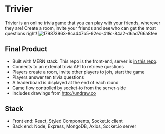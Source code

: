 # Trivier

Trivier is an online trivia game that you can play with your friends, wherever they are! Create a room, invite your friends and see who can get the most questions right!
![179873963-8ca447b5-92ec-418c-84a2-d6ad766a8fee](https://user-images.githubusercontent.com/54365622/180106483-00cdae0f-9213-45fc-b808-f97581e242cf.png)

## Final Product

- Built with MERN stack. This repo is the front-end, server is [in this repo](https://github.com/bunge12/trivier).
- Connects to an external trivia API to retrieve questions
- Players create a room, invite other players to join, start the game
- Players answer ten trivia questions
- A leaderboard is displayed at the end of each round
- Game flow controlled by socket-io from the server-side
- Includes drawings from http://undraw.co

## Stack

- Front end: React, Styled Components, Socket.io client
- Back end: Node, Express, MongoDB, Axios, Socket.io server
